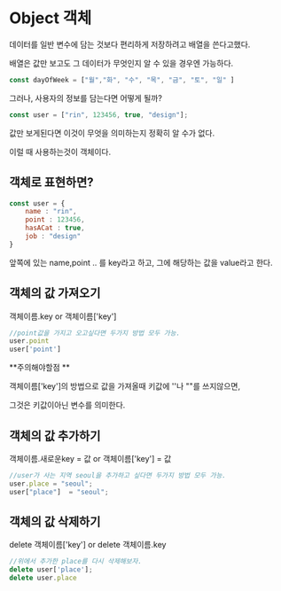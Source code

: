 # Object 객체
데이터를 일반 변수에 담는 것보다 편리하게 저장하려고 배열을 쓴다고했다.

배열은 값만 보고도 그 데이터가 무엇인지 알 수 있을 경우엔 가능하다.

``` js
const dayOfWeek = ["월","화", "수", "목", "금", "토", "일" ] 
```

그러나, 사용자의 정보를 담는다면 어떻게 될까?

```js
const user = ["rin", 123456, true, "design"];
```

값만 보게된다면 이것이 무엇을 의미하는지 정확히 알 수가 없다.

이럴 때 사용하는것이 객체이다.
## 객체로 표현하면?
```js
const user = {
    name : "rin",
    point : 123456,
    hasACat : true,
    job : "design"
}
```
앞쪽에 있는 name,point .. 를 key라고 하고, 그에 해당하는 값을 value라고 한다.

## 객체의 값 가져오기
객체이름.key or 객체이름['key']
```js
//point값을 가지고 오고싶다면 두가지 방법 모두 가능.
user.point 
user['point']
```

**주의해야할점 **

객체이름['key']의 방법으로 값을 가져올때 키값에 ''나 ""를 쓰지않으면,

그것은 키값이아닌 변수를 의미한다.

## 객체의 값 추가하기
객체이름.새로운key = 값 or 객체이름['key'] = 값
```js
//user가 사는 지역 seoul을 추가하고 싶다면 두가지 방법 모두 가능.
user.place = "seoul";
user["place"]  = "seoul";
```

## 객체의 값 삭제하기

delete 객체이름['key'] or delete 객체이름.key
```js
//위에서 추가한 place를 다시 삭제해보자.
delete user['place'];
delete user.place
```


